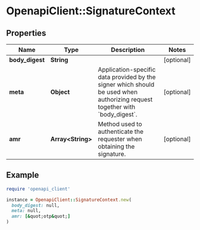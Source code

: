 # OpenapiClient::SignatureContext

## Properties

| Name | Type | Description | Notes |
| ---- | ---- | ----------- | ----- |
| **body_digest** | **String** |  | [optional] |
| **meta** | **Object** | Application-specific data provided by the signer which should be used when authorizing request together with &#x60;body_digest&#x60;. | [optional] |
| **amr** | **Array&lt;String&gt;** | Method used to authenticate the requester when obtaining the signature. | [optional] |

## Example

```ruby
require 'openapi_client'

instance = OpenapiClient::SignatureContext.new(
  body_digest: null,
  meta: null,
  amr: [&quot;otp&quot;]
)
```


